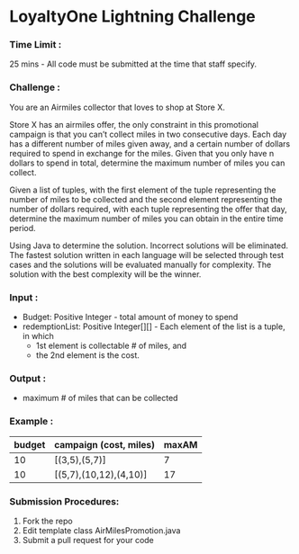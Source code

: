 # LoyaltyOne Lightning Challenge

### Time Limit : 
25 mins - All code must be submitted at the time that staff specify.

### Challenge :
You are an Airmiles collector that loves to shop at Store X.

Store X has an airmiles offer, the only constraint in this promotional campaign is that you can’t collect miles in two consecutive days.  Each day has a different number of miles given away, and a certain number of dollars required to spend in exchange for the miles. Given that you only have n dollars to spend in total, determine the maximum number of miles you can collect.  

Given a list of tuples, with the first element of the tuple representing the number of miles to be collected and the second element representing the number of dollars required, with each tuple representing the offer that day, determine the maximum number of miles you can obtain in the entire time period. 

Using Java to determine the solution. Incorrect solutions will be eliminated. The fastest solution written in each language will be selected through test cases and the solutions will be evaluated manually for complexity. The solution with the best complexity will be the winner.


### Input : 
- Budget: Positive Integer - total amount of money to spend
- redemptionList: Positive Integer[][]  - Each element of the list is a tuple, in which
    -   1st element is collectable # of miles, and
    -   the 2nd element is the cost.

### Output :
- maximum # of miles that can be collected

### Example :
|budget|campaign (cost, miles)|maxAM|
|---|---|---|
|10|[(3,5),(5,7)]|7|
|10|[(5,7),(10,12),(4,10)]|17|

### Submission Procedures:
1. Fork the repo
2. Edit template class AirMilesPromotion.java
3. Submit a pull request for your code

